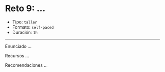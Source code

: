# Reto 9: ...

- Tipo: `taller`
- Formato: `self-paced`
- Duración: `1h`

***

Enunciado ...

<!-- _Que la fuerza te acompañe_ en este ejercicio, revisa las siguientes slides para
que puedas crear esta fenómenal app para los amantes de Star Wars. -->

Recursos ...

<!-- ## Guía / Boilerplate

<iframe src="https://docs.google.com/presentation/d/e/2PACX-1vRGrO9hyhFU--4MSOJZgA8nRxfJ9qPdI6-2y25bTlBqo4T6C_VKfPm0IKEk-TIsx6a47Jk6lKgME-IS/embed?start=false&loop=false&delayms=5000" frameborder="0" width="760" height="749" allowfullscreen="true" mozallowfullscreen="true" webkitallowfullscreen="true"></iframe> -->

Recomendaciones ...

<!-- ## No olvides

Debes subir todos tus ejercicios a `GitHub` y publicarlos en `gh-pages`. -->
